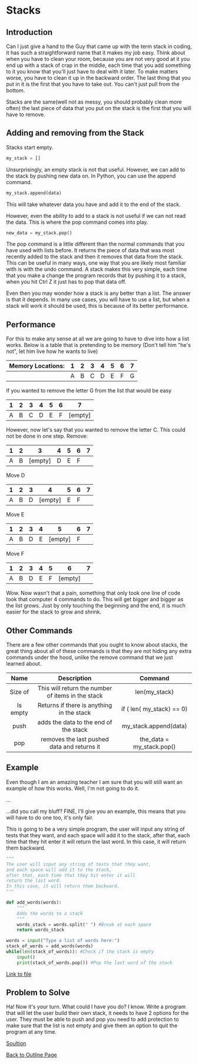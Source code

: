 # Stacks
##  Introduction
Can I just give a hand to the Guy that came up with the term stack in coding, it has such a straightforward name that it makes my job easy. Think about when you have to clean your room, because you are not very good at it you end up with a stack of crap in the middle, each time that you add something to it you know that you'll just have to deal with it later. To make matters worse, you have to clean it up in the backward order. The last thing that you put in it is the first that you have to take out. You can't just pull from the bottom. 

Stacks are the same(well not as messy, you should probably clean more often) the last piece of data that you put on the stack is the first that you will have to remove. 
## Adding and removing from the Stack
Stacks start empty.
```python
my_stack = []
```
Unsurprisingly, an empty stack is not that useful. However, we can add to the stack by pushing new data on. In Python, you can use the append command. 
```python
my_stack.append(data)
```
This will take whatever data you have and add it to the end of the stack. 

However, even the ability to add to a stack is not useful if we can not read the data. This is where the pop command comes into play. 
```python
new_data = my_stack.pop()
```
The pop command is a little different than the normal commands that you have used with lists before. It returns the piece of data that was most recently added to the stack and then it removes that data from the stack. This can be useful in many ways, one way that you are likely most familiar with is with the undo command. A stack makes this very simple, each time that you make a change the program records that by pushing it to a stack, when you hit Ctrl Z it just has to pop that data off. 

Even then you may wonder how a stack is any better than a list. The answer is that it depends. In many use cases, you will have to use a list, but when a stack will work it should be used, this is because of its better performance. 

## Performance
For this to make any sense at all we are going to have to dive into how a list works. Below is a table that is pretending to be memory (Don't tell him "he's not", let him live how he wants to live)

| Memory Locations: | 1 | 2 | 3 | 4 | 5 | 6 | 7 |
|:-----:|:-----:|:-----:|:-----:|:-----:|:-----:|:-----:|:-----:|
| | A | B | C | D | E | F | G |

If you wanted to remove the letter G from the list that would be easy

| 1 | 2 | 3 | 4 | 5 | 6 | 7 |
|:-----:|:-----:|:-----:|:-----:|:-----:|:-----:|:-----:|
| A | B | C | D | E | F | [empty] |

However, now let's say that you wanted to remove the letter C. This could not be done in one step.
Remove:

| 1 | 2 | 3 | 4 | 5 | 6 | 7 |
|:-----:|:-----:|:-----:|:-----:|:-----:|:-----:|:-----:|
| A | B | [empty] | D | E | F |  |

Move D

| 1 | 2 | 3 | 4 | 5 | 6 | 7 |
|:-----:|:-----:|:-----:|:-----:|:-----:|:-----:|:-----:|
| A | B | D | [empty] | E | F |  |

Move E

| 1 | 2 | 3 | 4 | 5 | 6 | 7 |
|:-----:|:-----:|:-----:|:-----:|:-----:|:-----:|:-----:|
| A | B | D | E | [empty] | F |  |

Move F

| 1 | 2 | 3 | 4 | 5 | 6 | 7 |
|:-----:|:-----:|:-----:|:-----:|:-----:|:-----:|:-----:|
| A | B | D | E | F | [empty] |  |

Wow. Now wasn't that a pain, something that only took one line of code took that computer 4 commands to do. This will get bigger and bigger as the list grows. Just by only touching the beginning and the end, it is much easier for the stack to grow and shrink. 

## Other Commands
There are a few other commands that you ought to know about stacks, the great thing about all of these commands is that they are not hiding any extra commands under the hood, unlike the remove command that we just learned about. 

| Name | Description | Command |
|:-----:|:-----:|:-----:|
|Size of | This will return the number of items in the stack | len(my_stack) |
| Is empty | Returns if there is anything in the stack | if ( len( my_stack) == 0) |
| push | adds the data to the end of the stack | my_stack.append(data) |
| pop | removes the last pushed data and returns it | the_data = my_stack.pop() |

## Example

Even though I am an amazing teacher I am sure that you will still want an example of how this works. Well, I'm not going to do it.

...

...did you call my bluff? FINE, I'll give you an example, this means that you will have to do one too, it's only fair. 

This is going to be a very simple program, the user will input any string of tests that they want, and each space will add it to the stack, after that, each time that they hit enter it will return the last word.  In this case, it will return them backward.

```python
"""
The user will input any string of tests that they want, 
and each space will add it to the stack, 
after that, each time that they hit enter it will 
return the last word. 
In this case, it will return them backward.
"""

def add_words(words):
    """
    Adds the words to a stack
    """
    words_stack = words.split(" ") #Break at each space
    return words_stack    

words = input("Type a list of words here:")
stack_of_words = add_words(words)
while(len(stack_of_words)): #Check if the stack is empty
    input()
    print(stack_of_words.pop()) #Pop the last word of the stack
```
[Link to file](./stack%20files/Example.py)

## Problem to Solve

Ha! Now it's your turn. What could I have you do? I know. Write a program that will let the user build their own stack, it needs to have 2 options for the user. They must be able to push and pop you need to add protection to make sure that the list is not empty and give them an option to quit the program at any time.  

[Soultion](./stack%20files/ProblemSoultion.py)

[Back to Outline Page](outline.md)

